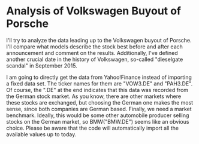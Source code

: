 # Analysis of Volkswagen Buyout of Porsche

I'll try to analyze the data leading up to the Volkswagen buyout of Porsche. I'll compare what models describe the stock best before and after each announcement 
and comment on the results. Additionally, I've defined another crucial date in the history of Volkswagen, so-called "dieselgate scandal" in September 2015.

I am going to directly get the data from Yahoo!Finance instead of importing a fixed data set. The ticker names for them are "VOW3.DE" and "PAH3.DE". 
Of course, the ".DE" at the end indicates that this data was recorded from the German stock market. As you know, there are other markets where these stocks 
are exchanged, but choosing the German one makes the most sense, since both companies are German based. Finally, we need a market benchmark. Ideally, 
this would be some other automobile producer selling stocks on the German market, so BMW("BMW.DE") seems like an obvious choice. Please be aware that the 
code will automatically import all the available values up to today.
